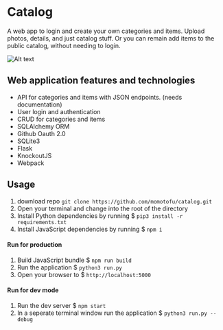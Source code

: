 # Catalog
A web app to login and create your own categories and items. Upload photos, details, and just catalog stuff. Or you can remain add items to the public catalog, without needing to login.

![Alt text](/app_screen_shot.jpg?raw=true "App Screen Shot")

## Web application features and technologies
- API for categories and items with JSON endpoints. (needs documentation)
- User login and authentication
- CRUD for categories and items
- SQLAlchemy ORM
- Github Oauth 2.0
- SQLite3
- Flask
- KnockoutJS
- Webpack

## Usage
1. download repo `git clone https://github.com/momotofu/catalog.git`
2. Open your terminal and change into the root of the directory
3. Install Python dependencies by running $ `pip3 install -r requirements.txt`
4. Install JavaScript dependencies by running $ `npm i`

#### Run for production
1. Build JavaScript bundle $ `npm run build`
2. Run the application $ `python3 run.py`
3. Open your browser to $ `http://localhost:5000`

#### Run for dev mode
1. Run the dev server $ `npm start`
2. In a seperate terminal window run the application $ `python3 run.py --debug`

